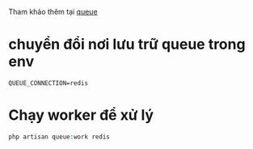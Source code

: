 Tham khảo thêm tại [queue](https://github.com/HoangAnhKy/Laravel-co-ban/blob/main/kien_thuc_moi/Queue.md)

# chuyển đổi nơi lưu trữ queue trong env

```env
QUEUE_CONNECTION=redis
```

# Chạy worker để xử lý

```php
php artisan queue:work redis
```
